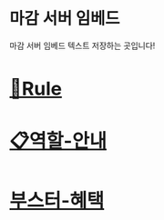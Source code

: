 # 마감 서버 임베드 
 마감 서버 임베드 텍스트 저장하는 곳입니다!

 ### <a href="https://github.com/cola0315/Magam-server-embed/blob/main/rule.md"><H1>📖Rule</H1></a>
 ### <a href="https://github.com/cola0315/Magam-server-embed/blob/main/%EC%97%AD%ED%95%A0%20%EC%95%88%EB%82%B4.md"><H1>📋역할-안내</H1></a>
  ### <a href="https://github.com/cola0315/Magam-server-embed/blob/main/%EB%B6%80%EC%8A%A4%ED%84%B0%20%ED%98%9C%ED%83%9D.md"><H1>부스터-혜택</H1></a>